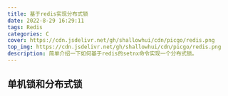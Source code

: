 ```yaml
---
title: 基于redis实现分布式锁
date: 2022-8-29 16:29:11
tags: Redis
categories: C
cover: https://cdn.jsdelivr.net/gh/shallowhui/cdn/picgo/redis.png
top_img: https://cdn.jsdelivr.net/gh/shallowhui/cdn/picgo/redis.png
description: 简单介绍一下如何基于redis的setnx命令实现一个分布式锁。
---
```

## 单机锁和分布式锁